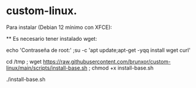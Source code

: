 # custom-linux.

Para instalar (Debian 12 mínimo con XFCE):

** Es necesario tener instalado wget:

echo 'Contraseña de root:' ;su -c 'apt update;apt-get -yqq install wget curl'

cd /tmp ; wget https://raw.githubusercontent.com/brunxor/custom-linux/main/scripts/install-base.sh ; chmod +x install-base.sh

./install-base.sh 
